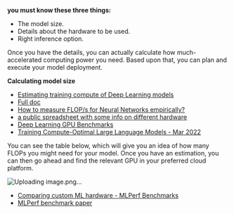 <b>you must know these three things:</b>

  - The model size.
  - Details about the hardware to be used.
  - Right inference option.

Once you have the details, you can actually calculate how much-accelerated computing power you need. Based upon that, you can plan and execute your model deployment. 

<b>Calculating model size</b>

 - [Estimating training compute of Deep Learning models](https://www.lesswrong.com/posts/HvqQm6o8KnwxbdmhZ/estimating-training-compute-of-deep-learning-models)
 - [Full doc](https://docs.google.com/document/d/1J2BX9jkE5nN5EA1zYRN0lHhdCf1YkiFERc_nwiYqCOA/edit)
 - [How to measure FLOP/s for Neural Networks empirically?](https://www.lesswrong.com/posts/jJApGWG95495pYM7C/how-to-measure-flop-s-for-neural-networks-empirically)
 - [ a public spreadsheet with some info on different hardware](https://docs.google.com/spreadsheets/d/1AAIebjNsnJj_uKALHbXNfn3_YsT6sHXtCU0q7OIPuc4/edit#gid=0)
 - [Deep Learning GPU Benchmarks](https://lambdalabs.com/gpu-benchmarks)
 - [Training Compute-Optimal Large Language Models - Mar 2022](https://arxiv.org/pdf/2203.15556.pdf)

You can see the table below, which will give you an idea of how many FLOPs you might need for your model. Once you have an estimation, you can then go ahead and find the relevant GPU in your preferred cloud platform. 

![Uploading image.png…]()

- [Comparing custom ML hardware - MLPerf Benchmarks ](https://mlcommons.org/en/training-normal-11/)
- [MLPerf benchmark paper](https://arxiv.org/pdf/1910.01500.pdf)
